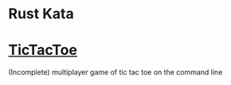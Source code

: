 # Rust Kata


[TicTacToe](tictactoe)
=========

(Incomplete) multiplayer game of tic tac toe on the command line

